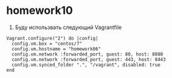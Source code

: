 # homework10
1. Буду использвать следующий Vagrantfile
```
Vagrant.configure("2") do |config|
  config.vm.box = "centos/7"
  config.vm.hostname = "homework06"
  config.vm.network :forwarded_port, guest: 80, host: 8080
  config.vm.network :forwarded_port, guest: 443, host: 8443
  config.vm.synced_folder ".", "/vagrant", disabled: true
end
```
